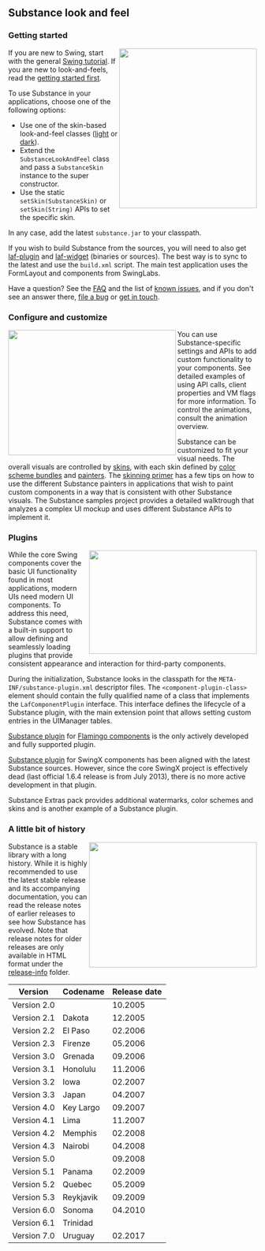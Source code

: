 ## Substance look and feel

### Getting started

<img src="https://raw.githubusercontent.com/kirill-grouchnikov/substance/master/www/images/walkthrough/all.png" width="279" height="324" border=0 align="right">

If you are new to Swing, start with the general [Swing tutorial](http://java.sun.com/docs/books/tutorial/uiswing/). If you are new to look-and-feels, read the [getting started first](www/docs/getting-started.md).

To use Substance in your applications, choose one of the following options:

* Use one of the skin-based look-and-feel classes ([light](www/docs/skins/toneddown.md) or [dark](www/docs/skins/dark.md)).
* Extend the `SubstanceLookAndFeel` class and pass a `SubstanceSkin` instance to the super constructor.
* Use the static `setSkin(SubstanceSkin)` or `setSkin(String)` APIs to set the specific skin.

In any case, add the latest `substance.jar` to your classpath.

If you wish to build Substance from the sources, you will need to also get [laf-plugin](https://github.com/kirill-grouchnikov/laf-plugin) and [laf-widget](https://github.com/kirill-grouchnikov/laf-widgetn) (binaries or sources). The best way is to sync to the latest and use the `build.xml` script. The main test application uses the FormLayout and components from SwingLabs.

Have a question? See the [FAQ](www/docs/faq.md) and the list of [known issues](www/docs/known_issues.md), and if you don't see an answer there, [file a bug](https://github.com/kirill-grouchnikov/substance/issues) or [get in touch](http://www.pushing-pixels.org/about-me).

### Configure and customize

<img src="https://raw.githubusercontent.com/kirill-grouchnikov/substance/master/www/images/screenshots/skins/nebulabrickwall1.png" width="340" height="254" border=0 align="left">
You can use Substance-specific settings and APIs to add custom functionality to your components. See detailed examples of using API calls, client properties and VM flags for more information. To control the animations, consult the animation overview.

Substance can be customized to fit your visual needs. The overall visuals are controlled by [skins](www/docs/skins/overview.md), with each skin defined by [color scheme bundles](www/docs/skins/colorschemebundles.md) and [painters](www/docs/painters/overview.md). The [skinning primer](www/docs/painters/custom-skinning.md) has a few tips on how to use the different Substance painters in applications that wish to paint custom components in a way that is consistent with other Substance visuals. The Substance samples project provides a detailed walktrough that analyzes a complex UI mockup and uses different Substance APIs to implement it.

### Plugins

<img src="https://raw.githubusercontent.com/kirill-grouchnikov/substance/master/www/images/learn/ribbon.png" width="340" height="210" border=0 align="right">

While the core Swing components cover the basic UI functionality found in most applications, modern UIs need modern UI components. To address this need, Substance comes with a built-in support to allow defining and seamlessly loading plugins that provide consistent appearance and interaction for third-party components.

During the initialization, Substance looks in the classpath for the `META-INF/substance-plugin.xml` descriptor files. The `<component-plugin-class>` element should contain the fully qualified name of a class that implements the `LafComponentPlugin` interface. This interface defines the lifecycle of a Substance plugin, with the main extension point that allows setting custom entries in the UIManager tables.

[Substance plugin](https://github.com/kirill-grouchnikov/substance-flamingo) for [Flamingo components](https://github.com/kirill-grouchnikov/flamingo) is the only actively developed and fully supported plugin.

[Substance plugin](https://github.com/kirill-grouchnikov/substance-swingx) for SwingX components has been aligned with the latest Substance sources. However, since the core SwingX project is effectively dead (last official 1.6.4 release is from July 2013), there is no more active development in that plugin.

Substance Extras pack provides additional watermarks, color schemes and skins and is another example of a Substance plugin.

### A little bit of history

<img src="https://raw.githubusercontent.com/kirill-grouchnikov/substance/master/www/images/screenshots/skins/creme1.png" width="340" height="254" border=0 align="right">

Substance is a stable library with a long history. While it is highly recommended to use the latest stable release and its accompanying documentation, you can read the release notes of earlier releases to see how Substance has evolved. Note that release notes for older releases are only available in HTML format under the [release-info](https://github.com/kirill-grouchnikov/substance/tree/master/www/release-info) folder.

| Version | Codename | Release date |
| ------------- | ------------- | ------------- |
| Version 2.0 |   | 10.2005  |
| Version 2.1 | Dakota  | 12.2005  |
| Version 2.2 | El Paso  | 02.2006  |
| Version 2.3 | Firenze  | 05.2006  |
| Version 3.0 | Grenada  | 09.2006  |
| Version 3.1 | Honolulu | 11.2006 |
| Version 3.2 | Iowa | 02.2007 |
| Version 3.3 | Japan | 04.2007 |
| Version 4.0 | Key Largo	| 09.2007 |
| Version 4.1 | Lima | 11.2007 |
| Version 4.2 | Memphis | 02.2008 |
| Version 4.3 | Nairobi	| 04.2008 |
| Version 5.0	| | 09.2008 |
| Version 5.1 | Panama | 02.2009 |
| Version 5.2 | Quebec | 05.2009 |
| Version 5.3 | Reykjavik | 09.2009 |
| Version 6.0 | Sonoma | 04.2010 |
| Version 6.1 | Trinidad | |
| Version 7.0 | Uruguay | 02.2017 |

